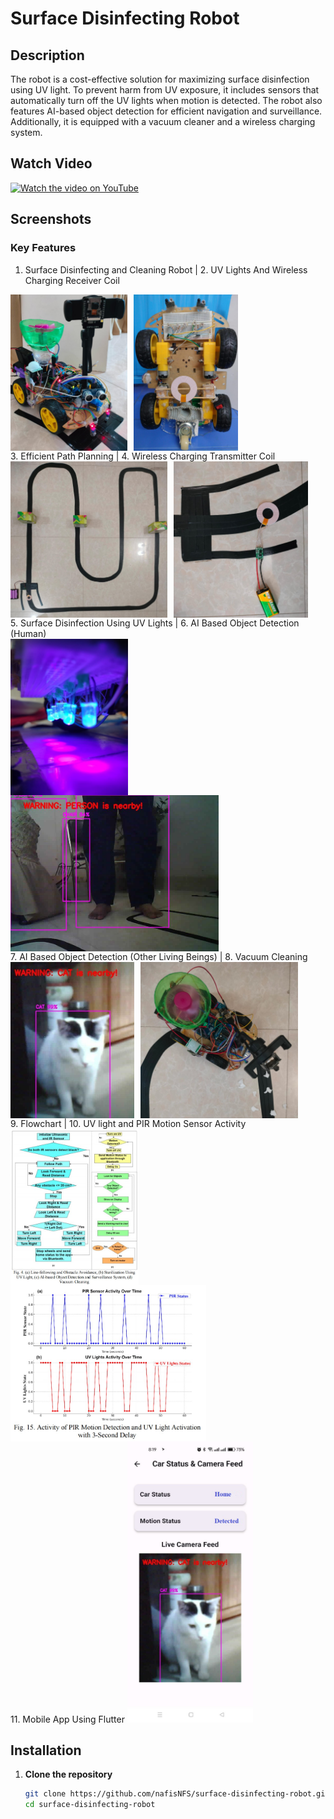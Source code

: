 # Surface Disinfecting Robot

## Description

The robot is a cost-effective solution for maximizing surface disinfection using UV light. To prevent harm from UV exposure, it includes sensors that automatically turn off the UV lights when motion is detected. The robot also features AI-based object detection for efficient navigation and surveillance. Additionally, it is equipped with a vacuum cleaner and a wireless charging system.

## Watch Video

[![Watch the video on YouTube](https://img.youtube.com/vi/8w68rRsT_-0/0.jpg)](https://youtu.be/8w68rRsT_-0)

## Screenshots

### Key Features
1. Surface Disinfecting and Cleaning Robot | 2. UV Lights And Wireless Charging Receiver Coil
<div style="display: flex; flex-wrap: wrap;"> <img src="1.jpg" alt="Robot" height="250px" style="margin-right: 10px;"/> <img src="2.jpg" alt="UV Lights And Wireless Charging Receiver Coil" height="250px"/> </div>
3. Efficient Path Planning | 4. Wireless Charging Transmitter Coil
<div style="display: flex; flex-wrap: wrap;"> <img src="3.jpg" alt="Efficient Path Planning" height="250px" style="margin-right: 10px;"/> <img src="4.jpg" alt="Wireless Charging Transmitter Coil" height="250px"/> </div>
5. Surface Disinfection Using UV Lights | 6. AI Based Object Detection (Human)
<div style="display: flex; flex-wrap: wrap;"> <img src="5.jpg" alt="Surface Disinfection Using UV Lights" height="250px" style="margin-right: 10px;"/> <img src="6.jpg" alt="AI Based Object Detection Human" height="250px"/> </div>
7. AI Based Object Detection (Other Living Beings) | 8. Vacuum Cleaning
<div style="display: flex; flex-wrap: wrap;"> <img src="7.jpg" alt="AI Based Object Detection Other Living beings" height="250px" style="margin-right: 10px;"/> <img src="vacuum.jpg" alt="Vacuum Cleaning" height="250px"/> </div>
9. Flowchart | 10. UV light and PIR Motion Sensor Activity
<div style="display: flex; flex-wrap: wrap;"> <img src="flowchart.jpg" alt="Flowchart" height="250px" style="margin-right: 10px;"/> <img src="uv graph.jpg" alt="UV light and PIR Motion Sensor Activity" height="250px"/> </div>
11. Mobile App Using Flutter
<img src="app.png" alt="Seniti Bot" height="450px"/>

## Installation

1. **Clone the repository**
   ```bash
   git clone https://github.com/nafisNFS/surface-disinfecting-robot.git
   cd surface-disinfecting-robot
